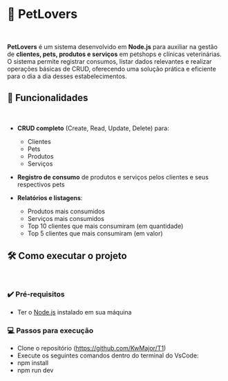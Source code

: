 # 🐾 PetLovers
<br>

**PetLovers** é um sistema desenvolvido em **Node.js** para auxiliar na gestão de **clientes, pets, produtos e serviços** em petshops e clínicas veterinárias. O sistema permite registrar consumos, listar dados relevantes e realizar operações básicas de CRUD, oferecendo uma solução prática e eficiente para o dia a dia desses estabelecimentos.


## 🚀 Funcionalidades
<br>

- **CRUD completo** (Create, Read, Update, Delete) para:
  - Clientes
  - Pets
  - Produtos
  - Serviços

- **Registro de consumo** de produtos e serviços pelos clientes e seus respectivos pets

- **Relatórios e listagens**:
  - Produtos mais consumidos
  - Serviços mais consumidos
  - Top 10 clientes que mais consumiram (em quantidade)
  - Top 5 clientes que mais consumiram (em valor)


## 🛠️ Como executar o projeto
<br>

### ✔️ Pré-requisitos

- Ter o [Node.js](https://nodejs.org/pt) instalado em sua máquina

### 💻 Passos para execução

-  Clone o repositório (https://github.com/KwMajor/T1)
-  Execute os seguintes comandos dentro do terminal do VsCode:
-  npm install
-  npm run dev